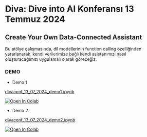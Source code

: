 # Diva: Dive into AI Konferansı 13 Temmuz 2024
## Create Your Own Data-Connected Assistant

Bu atölye çalışmasında, dil modellerinin function calling özelliğinden yararlanarak, kendi verilerimize bağlı kendi asistanımızı nasıl oluşturacağımızı uygulamalı olarak göreceğiz.

### DEMO

- Demo 1

[divaconf_13_07_2024_demo1.ipynb](https://colab.research.google.com/github/yavuzKomecoglu/divaconf2024_assistant_demo/blob/main/notebooks/divaconf_13_07_2024_demo1.ipynb)

[![Open In Colab](https://colab.research.google.com/assets/colab-badge.svg)](https://colab.research.google.com/github/yavuzKomecoglu/divaconf2024_assistant_demo/blob/main/notebooks/divaconf_13_07_2024_demo1.ipynb)

- Demo 2

[divaconf_13_07_2024_demo2.ipynb](https://colab.research.google.com/github/yavuzKomecoglu/divaconf2024_assistant_demo/blob/main/notebooks/divaconf_13_07_2024_demo2.ipynb)

[![Open In Colab](https://colab.research.google.com/assets/colab-badge.svg)](https://colab.research.google.com/github/yavuzKomecoglu/divaconf2024_assistant_demo/blob/main/notebooks/divaconf_13_07_2024_demo2.ipynb)
